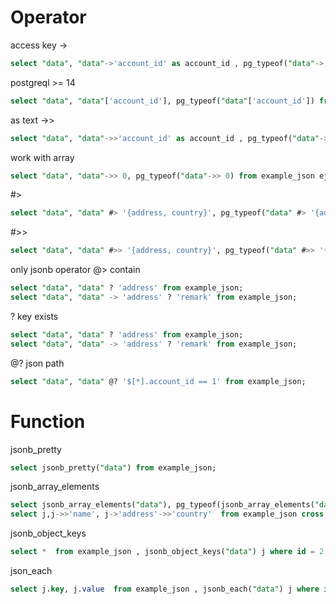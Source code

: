 # Operator

access key
->
```sql
select "data", "data"->'account_id' as account_id , pg_typeof("data"->'account_id') from example_json;
```
postgreql >= 14

```sql
select "data", "data"['account_id'], pg_typeof("data"['account_id']) from example_json;
```

as text
->>
```sql
select "data", "data"->>'account_id' as account_id , pg_typeof("data"->>'account_id') from example_json;
```

work with array
```sql
select "data", "data"->> 0, pg_typeof("data"->> 0) from example_json ej;

```

#>
```sql
select "data", "data" #> '{address, country}', pg_typeof("data" #> '{address, country}') from example_json;

```
#>>
```sql
select "data", "data" #>> '{address, country}', pg_typeof("data" #>> '{address, country}') from example_json;
```

only jsonb operator
@> contain
```sql
select "data", "data" ? 'address' from example_json;
select "data", "data" -> 'address' ? 'remark' from example_json;
```

? key exists
```sql
select "data", "data" ? 'address' from example_json;
select "data", "data" -> 'address' ? 'remark' from example_json;
```
@? json path

```sql
select "data", "data" @? '$[*].account_id == 1' from example_json;
```

# Function

jsonb_pretty
```sql
select jsonb_pretty("data") from example_json;
```

jsonb_array_elements
```sql
select jsonb_array_elements("data"), pg_typeof(jsonb_array_elements("data")) from example_json where id = 6;
select j,j->>'name', j->'address'->>'country'  from example_json cross join jsonb_array_elements("data") as j where id = 6 ;
```

jsonb_object_keys
```sql
select *  from example_json , jsonb_object_keys("data") j where id = 2;
```

json_each
```sql
select j.key, j.value  from example_json , jsonb_each("data") j where id = 2;
```